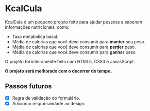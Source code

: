 # KcalCula

KcalCula é um pequeno projeto feito para ajudar pessoas a saberem informações nutricionais, como:
- Taxa metabolica basal.
- Média de calorias que você deve consumir para **manter** seu peso.
- Média de calorias que você deve consumir para **perder** peso.
- Média de calorias que você deve consumir para **ganhar** peso.

O projeto foi inteiramente feito com HTML5, CSS3 e JavasScript.

**O projeto será melhorado com o decorrer do tempo.**

## Passos futuros 
- [x] Regra de validação do formulário.
- [x] Adicionar responsividade ao design.

